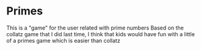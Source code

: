# Primes
This is a "game" for the user related with prime numbers 
Based on the collatz game that I did last time, I think that kids would have fun with a little of a primes game 
which is easier than collatz 
